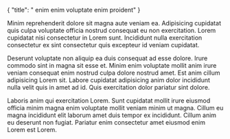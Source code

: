 {
  "title": " enim enim voluptate enim proident"
}

Minim reprehenderit dolore sit magna aute veniam ea. Adipisicing cupidatat quis culpa voluptate officia nostrud consequat eu non exercitation. Lorem cupidatat nisi consectetur in Lorem sunt. Incididunt nulla exercitation consectetur ex sint consectetur quis excepteur id veniam cupidatat.

Deserunt voluptate non aliquip ea duis consequat ad esse dolore. Irure commodo sint in magna sit esse et. Minim enim voluptate mollit anim irure veniam consequat enim nostrud culpa dolore nostrud amet. Est anim cillum adipisicing Lorem sit. Labore cupidatat adipisicing anim dolor incididunt nulla velit quis in amet ad id. Quis exercitation dolor pariatur sint dolore.

Laboris anim qui exercitation Lorem. Sunt cupidatat mollit irure eiusmod officia minim magna enim voluptate mollit veniam minim ut magna. Cillum eu magna incididunt elit laborum amet duis tempor ex incididunt. Cillum anim eu deserunt non fugiat. Pariatur enim consectetur amet eiusmod enim Lorem est Lorem.